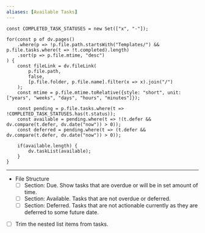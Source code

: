 ```yaml
---
aliases: [Available Tasks]
---
```


```dataviewjs
const COMPLETED_TASK_STATUSES = new Set(["x", "-"]);

for(const p of dv.pages()
	.where(p => !p.file.path.startsWith("Templates/") && p.file.tasks.where(t => !t.completed).length)
	.sort(p => p.file.mtime, "desc")
) {
	const fileLink = dv.fileLink(
		p.file.path,
		false,
		[p.file.folder, p.file.name].filter(x => x).join("/")
	);
	const mtime = p.file.mtime.toRelative({style: "short", unit: ["years", "weeks", "days", "hours", "minutes"]});

	const pending = p.file.tasks.where(t => !COMPLETED_TASK_STATUSES.has(t.status));
	const available = pending.where(t => !(t.defer && dv.compare(t.defer, dv.date("now")) > 0));
	const deferred = pending.where(t => (t.defer && dv.compare(t.defer, dv.date("now")) > 0));

	if(available.length) {
		dv.taskList(available);
	}
}
```

---

- File Structure
	- [ ] Section: Due. Show tasks that are overdue or will be in set amount of time.
	- [ ] Section: Available. Tasks that are not overdue or deferred.
	- [ ] Section: Deferred. Tasks that are not actionable currently as they are deferred to some future date.
- [ ] Trim the nested list items from tasks.
